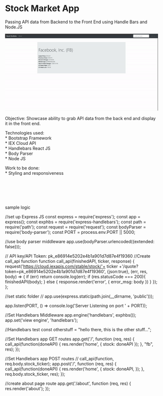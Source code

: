 # Stock Market App
Passing API data from Backend to the Front End using Handle Bars and Node.JS

![](ezgif.com-video-to-gif.gif)

Objective: Showcase ability to grab API data from the back end and display it in the front end.
<br/>

Technologies used: <br/>
    * Bootstrap Framework <br/>
    * IEX Cloud API <br/>
    * Handlebars React JS <br/>
    * Body Parser <br/>
    * Node JS <br/>
    
Work to be done: <br/>
    * Styling and responsiveness
    
    
<br/><br/><br/><br/>




sample logic

//set up Express JS
const express = require('express');
const app = express();
const exphbs  = require('express-handlebars');
const path =  require('path');
const request = require('request');
const bodyParser = require('body-parser');
const PORT = process.env.PORT || 5000;

//use body parser middleware
app.use(bodyParser.urlencoded({extended: false}));

// API key/API Token: pk_e86914e5202e4b1a901d7d87e4f19360 
//Create call_api function
function call_api(finishedAPI, ticker, response) {
    request('https://cloud.iexapis.com/stable/stock/'+ ticker +'/quote?token=pk_e86914e5202e4b1a901d7d87e4f19360',
     {json:true}, (err, res, body) => {
        if (err) return console.log(err);
        if (res.statusCode === 200){
            finishedAPI(body); 
        } else {
            response.render('error', {
                error_msg: body
            })
        }
    });
};

//set static folder
// app.use(express.static(path.join(__dirname, 'public')));

app.listen(PORT, () => console.log('Server Listening on port ' + PORT));

//Set Handlebars Middleware
app.engine('handlebars', exphbs());
app.set('view engine', 'handlebars');

//Handlebars test 
const otherstuff = "hello there, this is the other stuff...";

//Set Handlebars app GET routes
app.get('/', function (req, res) {
    call_api(function(doneAPI) {
        res.render('home', {
            stock: doneAPI
        });
    }, "fb", res);
});

//Set Handlebars app POST routes
// call_api(function, req.body.stock_ticker);
app.post('/', function (req, res) {
    call_api(function(doneAPI) {
        res.render('home', {
            stock: doneAPI,
        });
    }, req.body.stock_ticker, res);
});

//create about page route
app.get('/about', function (req, res) {
    res.render('about');
});


